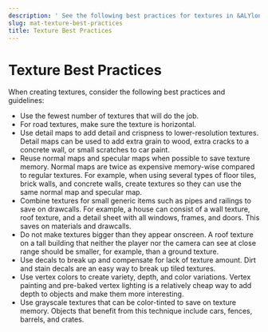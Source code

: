 ```yaml
---
description: ' See the following best practices for textures in &ALYlong;. '
slug: mat-texture-best-practices
title: Texture Best Practices
---
```

# Texture Best Practices<a name="mat-texture-best-practices"></a>

When creating textures, consider the following best practices and guidelines: 
+ Use the fewest number of textures that will do the job\. 
+ For road textures, make sure the texture is horizontal\. 
+ Use detail maps to add detail and crispness to lower\-resolution textures\. Detail maps can be used to add extra grain to wood, extra cracks to a concrete wall, or small scratches to car paint\. 
+ Reuse normal maps and specular maps when possible to save texture memory\. Normal maps are twice as expensive memory\-wise compared to regular textures\. For example, when using several types of floor tiles, brick walls, and concrete walls, create textures so they can use the same normal map and specular map\. 
+ Combine textures for small generic items such as pipes and railings to save on drawcalls\. For example, a house can consist of a wall texture, roof texture, and a detail sheet with all windows, frames, and doors\. This saves on materials and drawcalls\. 
+ Do not make textures bigger than they appear onscreen\. A roof texture on a tall building that neither the player nor the camera can see at close range should be smaller, for example, than a ground texture\. 
+ Use decals to break up and compensate for lack of texture amount\. Dirt and stain decals are an easy way to break up tiled textures\.
+ Use vertex colors to create variety, depth, and color variations\. Vertex painting and pre\-baked vertex lighting is a relatively cheap way to add depth to objects and make them more interesting\. 
+ Use grayscale textures that can be color\-tinted to save on texture memory\. Objects that benefit from this technique include cars, fences, barrels, and crates\. 